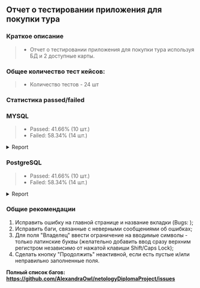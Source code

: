 ## Отчет о тестировании приложения для покупки тура

### Краткое описание
> * Отчет о тестировании приложения для покупки тура используя БД и 2 доступные карты.

### Общее количество тест кейсов: 
> * Количество тестов - 24 шт

### Статистика passed/failed

### MYSQL
> * Passed: 41.66% (10 шт.)
> * Failed: 58.34% (14 шт.)
<details>
   <summary>Report</summary>

![report 1](https://user-images.githubusercontent.com/81297207/132939326-80020627-114f-4eeb-8399-18050471712b.png)
  
![report 2](https://user-images.githubusercontent.com/81297207/132939334-db559af5-9218-4cf6-8a6f-fe8c12b80ee0.png)
  
![report 3](https://user-images.githubusercontent.com/81297207/132939344-e5400b97-b1fe-4bc5-987e-9eaf7db6c7b1.png)
  
</details>

### PostgreSQL
> * Passed: 41.66% (10 шт.)
> * Failed: 58.34% (14 шт.)
<details>
   <summary>Report</summary>

</details>

### Общие рекомендации
1. Исправить ошибку на главной странице и название вкладки (Bugs: );
2. Исправить баги, связанные с неверными сообщениями об ошибках;
3. Для поля "Владелец" ввести ограничение на вводимые символы - только латинские буквы (желательно добавить ввод сразу верхним регистром независимо от нажатой клавиши Shift/Caps Lock);
4. Сделать кнопку "Продолжить" неактивной, если есть пустые и/или неправильно заполненные поля.

**Полный список багов: https://github.com/AlexandraOwl/netologyDiplomaProject/issues**
